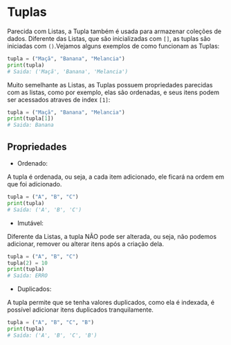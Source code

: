 # Tuplas

Parecida com Listas, a Tupla também é usada para armazenar coleções de dados. Diferente das Listas, que são inicializadas com `[]`, as tuplas são iniciadas com `()`.Vejamos alguns exemplos de como funcionam as Tuplas:

```python
tupla = ("Maçã", "Banana", "Melancia")
print(tupla)
# Saida: ('Maçã', 'Banana', 'Melancia')
```

Muito semelhante as Listas, as Tuplas possuem propriedades parecidas com as listas, como por exemplo, elas são ordenadas, e seus itens podem ser acessados atraves de index `[1]`:

```python
tupla = ("Maçã", "Banana", "Melancia")
print(tupla[1])
# Saida: Banana
```

## Propriedades

- Ordenado:

A tupla é ordenada, ou seja, a cada item adicionado, ele ficará na ordem em que foi adicionado.

```python
tupla = ("A", "B", "C")
print(tupla)
# Saída: ('A', 'B', 'C')
```

- Imutável:

Diferente da Listas, a tupla NÃO pode ser alterada, ou seja, não podemos adicionar, remover ou alterar itens após a criação dela.

```python
tupla = ("A", "B", "C")
tupla(2) = 10
print(tupla)
# Saída: ERRO
```

- Duplicados:

A tupla permite que se tenha valores duplicados, como ela é indexada, é possível adicionar itens duplicados tranquilamente.

```python
tupla = ("A", "B", "C", "B")
print(tupla)
# Saída: ('A', 'B', 'C', 'B')
```

